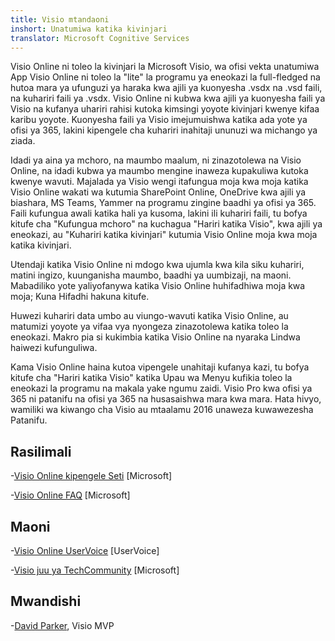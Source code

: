 ```yaml
---
title: Visio mtandaoni
inshort: Unatumiwa katika kivinjari
translator: Microsoft Cognitive Services
---
```



Visio Online ni toleo la kivinjari la Microsoft Visio, wa ofisi vekta unatumiwa App Visio Online ni toleo la "lite" la programu ya eneokazi la full-fledged na hutoa mara ya ufunguzi ya haraka kwa ajili ya kuonyesha .vsdx na .vsd faili, na kuhariri faili ya .vsdx. Visio Online ni kubwa kwa ajili ya kuonyesha faili ya Visio na kufanya uhariri rahisi kutoka kimsingi yoyote kivinjari kwenye kifaa karibu yoyote. Kuonyesha faili ya Visio imejumuishwa katika ada yote ya ofisi ya 365, lakini kipengele cha kuhariri inahitaji ununuzi wa michango ya ziada.

Idadi ya aina ya mchoro, na maumbo maalum, ni zinazotolewa na Visio Online, na idadi kubwa ya maumbo mengine inaweza kupakuliwa kutoka kwenye wavuti. Majalada ya Visio wengi itafungua moja kwa moja katika Visio Online wakati wa kutumia SharePoint Online, OneDrive kwa ajili ya biashara, MS Teams, Yammer na programu zingine baadhi ya ofisi ya 365. Faili kufungua awali katika hali ya kusoma, lakini ili kuhariri faili, tu bofya kitufe cha "Kufungua mchoro" na kuchagua "Hariri katika Visio", kwa ajili ya eneokazi, au "Kuhariri katika kivinjari" kutumia Visio Online moja kwa moja katika kivinjari.

Utendaji katika Visio Online ni mdogo kwa ujumla kwa kila siku kuhariri, matini ingizo, kuunganisha maumbo, baadhi ya uumbizaji, na maoni. Mabadiliko yote yaliyofanywa katika Visio Online huhifadhiwa moja kwa moja; Kuna Hifadhi hakuna kitufe.

Huwezi kuhariri data umbo au viungo-wavuti katika Visio Online, au matumizi yoyote ya vifaa vya nyongeza zinazotolewa katika toleo la eneokazi. Makro pia si kukimbia katika Visio Online na nyaraka Lindwa haiwezi kufunguliwa.

Kama Visio Online haina kutoa vipengele unahitaji kufanya kazi, tu bofya kitufe cha "Hariri katika Visio" katika Upau wa Menyu kufikia toleo la eneokazi la programu na makala yake ngumu zaidi. Visio Pro kwa ofisi ya 365 ni patanifu na ofisi ya 365 na husasaishwa mara kwa mara. Hata hivyo, wamiliki wa kiwango cha Visio au mtaalamu 2016 unaweza kuwawezesha Patanifu.

Rasilimali
---------

-[Visio Online kipengele Seti](https://technet.microsoft.com/library/visio-online-service-descriptoin.aspx)
    \[Microsoft\]

-[Visio Online FAQ](https://support.office.com/en-us/article/Visio-Online-Frequently-Asked-Questions-e6647040-2fca-42ec-9fa5-d16a4e39e0ee?ui=en-US&rs=en-US&ad=US)
    \[Microsoft\]

Maoni
---------

-[Visio Online UserVoice](https://visio.uservoice.com/forums/368199-visio-online)
    \[UserVoice\]

-[Visio juu ya TechCommunity](https://techcommunity.microsoft.com/t5/Visio/ct-p/Visio)
    \[Microsoft\]

Mwandishi
---------

-[David Parker](https://www.linkedin.com/in/bvisual/), Visio MVP


